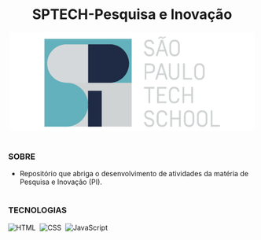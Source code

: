 <h1 align="center">SPTECH-Pesquisa e Inovação</h1>

<p align="center">
  <img src="sptech.png" width="500">
</p>

#
### SOBRE

- Repositório que abriga o desenvolvimento de atividades da matéria de Pesquisa e Inovação (PI).

#
### TECNOLOGIAS

![HTML](https://img.shields.io/badge/HTML-0D1117?style=for-the-badge&logo=html5&labelColor=0D1117)&nbsp;
![CSS](https://img.shields.io/badge/CSS-0D1117?style=for-the-badge&logo=CSS3&logoColor=1572B6&labelColor=0D1117)&nbsp;
![JavaScript](https://img.shields.io/badge/JavaScript-0D1117?style=for-the-badge&logo=javascript&labelColor=0D1117&textColor=0D1117)&nbsp;